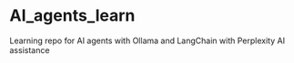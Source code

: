 # AI_agents_learn
Learning repo for AI agents with Ollama and LangChain with Perplexity AI assistance

